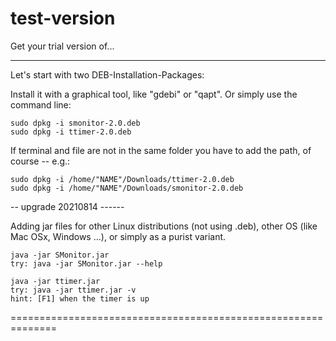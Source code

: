 # test-version
Get your trial version of...


---------
Let's start with two DEB-Installation-Packages: 

Install it with a graphical tool, like "gdebi" or "qapt". 
Or simply use the command line: 

    sudo dpkg -i smonitor-2.0.deb
    sudo dpkg -i ttimer-2.0.deb

If terminal and file are not in the same folder you have to add the path, of course -- e.g.: 

    sudo dpkg -i /home/"NAME"/Downloads/ttimer-2.0.deb
    sudo dpkg -i /home/"NAME"/Downloads/smonitor-2.0.deb


-- upgrade 20210814 ------

Adding jar files 
  for other Linux distributions (not using .deb), 
  other OS (like Mac OSx, Windows ...), 
  or simply as a purist variant.

    java -jar SMonitor.jar
    try: java -jar SMonitor.jar --help
    
    java -jar ttimer.jar
    try: java -jar ttimer.jar -v
    hint: [F1] when the timer is up


============================================================== 
